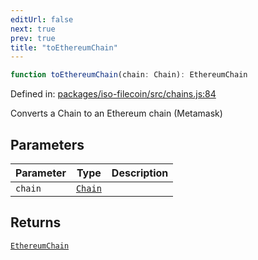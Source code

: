 ```yaml
---
editUrl: false
next: true
prev: true
title: "toEthereumChain"
---
```


```ts
function toEthereumChain(chain: Chain): EthereumChain
```

Defined in: [packages/iso-filecoin/src/chains.js:84](https://github.com/hugomrdias/filecoin/blob/main/packages/iso-filecoin/src/chains.js#L84)

Converts a Chain to an Ethereum chain (Metamask)

## Parameters

| Parameter | Type | Description |
| ------ | ------ | ------ |
| `chain` | [`Chain`](/api/chains/interfaces/chain/) |  |

## Returns

[`EthereumChain`](/api/chains/type-aliases/ethereumchain/)
